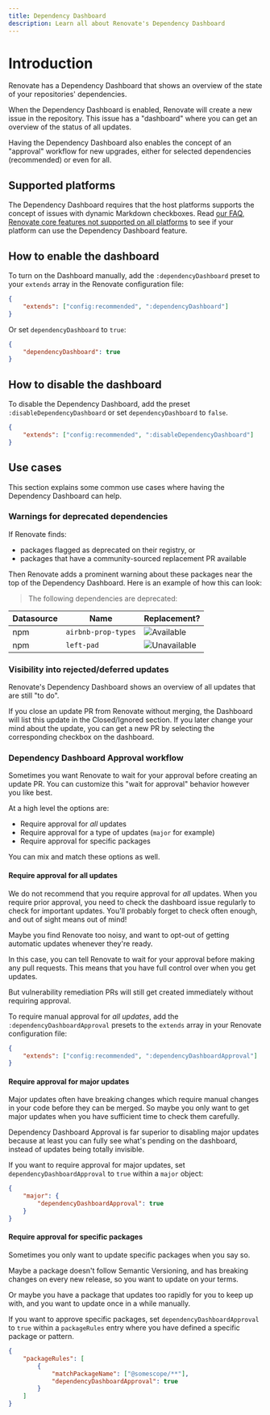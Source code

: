 ```yaml
---
title: Dependency Dashboard
description: Learn all about Renovate's Dependency Dashboard
---
```


# Introduction

Renovate has a Dependency Dashboard that shows an overview of the state of your repositories' dependencies.

When the Dependency Dashboard is enabled, Renovate will create a new issue in the repository.
This issue has a "dashboard" where you can get an overview of the status of all updates.

Having the Dependency Dashboard also enables the concept of an "approval" workflow for new upgrades, either for selected dependencies (recommended) or even for all.

## Supported platforms

The Dependency Dashboard requires that the host platforms supports the concept of issues with dynamic Markdown checkboxes.
Read [our FAQ, Renovate core features not supported on all platforms](../faq.md#renovate-core-features-not-supported-on-all-platforms) to see if your platform can use the Dependency Dashboard feature.

## How to enable the dashboard

To turn on the Dashboard manually, add the `:dependencyDashboard` preset to your `extends` array in the Renovate configuration file:

```json
{
    "extends": ["config:recommended", ":dependencyDashboard"]
}
```

Or set `dependencyDashboard` to `true`:

```json
{
    "dependencyDashboard": true
}
```

## How to disable the dashboard

To disable the Dependency Dashboard, add the preset `:disableDependencyDashboard` or set `dependencyDashboard` to `false`.

```json
{
    "extends": ["config:recommended", ":disableDependencyDashboard"]
}
```

## Use cases

This section explains some common use cases where having the Dependency Dashboard can help.

### Warnings for deprecated dependencies

If Renovate finds:

-   packages flagged as deprecated on their registry, or
-   packages that have a community-sourced replacement PR available

Then Renovate adds a prominent warning about these packages near the top of the Dependency Dashboard.
Here is an example of how this can look:

> The following dependencies are deprecated:

| Datasource | Name                | Replacement?                                                                      |
| ---------- | ------------------- | --------------------------------------------------------------------------------- |
| npm        | `airbnb-prop-types` | ![Available](https://img.shields.io/badge/available-green?style=flat-square)      |
| npm        | `left-pad`          | ![Unavailable](https://img.shields.io/badge/unavailable-orange?style=flat-square) |

### Visibility into rejected/deferred updates

Renovate's Dependency Dashboard shows an overview of all updates that are still "to do".

If you close an update PR from Renovate without merging, the Dashboard will list this update in the Closed/Ignored section.
If you later change your mind about the update, you can get a new PR by selecting the corresponding checkbox on the dashboard.

### Dependency Dashboard Approval workflow

Sometimes you want Renovate to wait for your approval before creating an update PR.
You can customize this "wait for approval" behavior however you like best.

At a high level the options are:

-   Require approval for _all_ updates
-   Require approval for a type of updates (`major` for example)
-   Require approval for specific packages

You can mix and match these options as well.

#### Require approval for all updates

We do not recommend that you require approval for _all_ updates.
When you require prior approval, you need to check the dashboard issue regularly to check for important updates.
You'll probably forget to check often enough, and out of sight means out of mind!

Maybe you find Renovate too noisy, and want to opt-out of getting automatic updates whenever they're ready.

In this case, you can tell Renovate to wait for your approval before making any pull requests.
This means that you have full control over when you get updates.

But vulnerability remediation PRs will still get created immediately without requiring approval.

To require manual approval for _all updates_, add the `:dependencyDashboardApproval` presets to the `extends` array in your Renovate configuration file:

```json
{
    "extends": ["config:recommended", ":dependencyDashboardApproval"]
}
```

#### Require approval for major updates

Major updates often have breaking changes which require manual changes in your code before they can be merged.
So maybe you only want to get major updates when you have sufficient time to check them carefully.

Dependency Dashboard Approval is far superior to disabling major updates because at least you can fully see what's pending on the dashboard, instead of updates being totally invisible.

If you want to require approval for major updates, set `dependencyDashboardApproval` to `true` within a `major` object:

```json
{
    "major": {
        "dependencyDashboardApproval": true
    }
}
```

#### Require approval for specific packages

Sometimes you only want to update specific packages when you say so.

Maybe a package doesn't follow Semantic Versioning, and has breaking changes on every new release, so you want to update on your terms.

Or maybe you have a package that updates too rapidly for you to keep up with, and you want to update once in a while manually.

If you want to approve specific packages, set `dependencyDashboardApproval` to `true` within a `packageRules` entry where you have defined a specific package or pattern.

```json
{
    "packageRules": [
        {
            "matchPackageName": ["@somescope/**"],
            "dependencyDashboardApproval": true
        }
    ]
}
```

